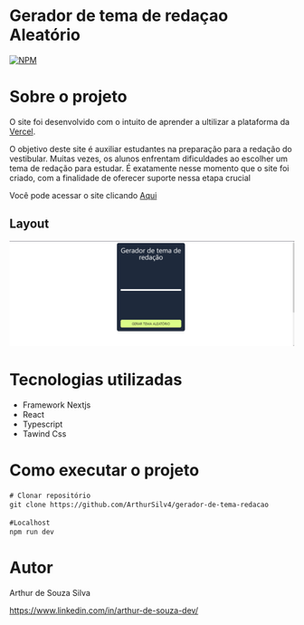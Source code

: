 # Gerador de tema de redaçao Aleatório
[![NPM](https://img.shields.io/npm/l/react)](https://github.com/ArthurSilv4/Top-Down/blob/main/LICENSE) 

# Sobre o projeto

O site foi desenvolvido com o intuito de aprender a ultilizar a plataforma da [Vercel](https://vercel.com).

O objetivo deste site é auxiliar estudantes na preparação para a redação do vestibular. Muitas vezes, os alunos enfrentam dificuldades ao escolher um tema de redação para estudar. É exatamente nesse momento que o site foi criado, com a finalidade de oferecer suporte nessa etapa crucial

Você pode acessar o site clicando [Aqui](https://gerador-de-tema-redacao.vercel.app)

## Layout 
![Inicial 1](https://github.com/ArthurSilv4/gerador-de-tema-redacao/blob/main/public/image/Interface.png)

# Tecnologias utilizadas
- Framework Nextjs
- React
- Typescript
- Tawind Css

# Como executar o projeto

```
# Clonar repositório
git clone https://github.com/ArthurSilv4/gerador-de-tema-redacao

#Localhost
npm run dev
```
# Autor

Arthur de Souza Silva

https://www.linkedin.com/in/arthur-de-souza-dev/

